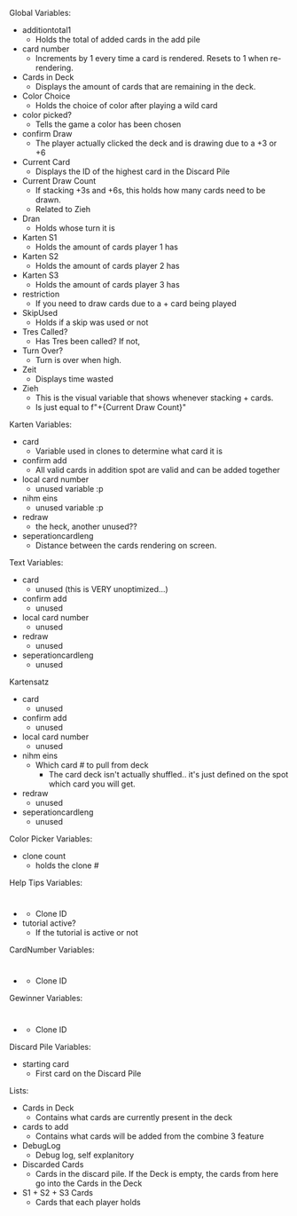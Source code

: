 Global Variables:
- additiontotal1
    - Holds the total of added cards in the add pile
- card number
    - Increments by 1 every time a card is rendered. Resets to 1 when re-rendering.
- Cards in Deck
    - Displays the amount of cards that are remaining in the deck.
- Color Choice
    - Holds the choice of color after playing a wild card
- color picked?
    - Tells the game a color has been chosen
- confirm Draw
    - The player actually clicked the deck and is drawing due to a +3 or +6
- Current Card
    - Displays the ID of the highest card in the Discard Pile
- Current Draw Count
    - If stacking +3s and +6s, this holds how many cards need to be drawn.
    - Related to Zieh
- Dran
    - Holds whose turn it is
- Karten S1
    - Holds the amount of cards player 1 has
- Karten S2
    - Holds the amount of cards player 2 has
- Karten S3
    - Holds the amount of cards player 3 has
- restriction
    - If you need to draw cards due to a + card being played
- SkipUsed
    - Holds if a skip was used or not
- Tres Called?
    - Has Tres been called? If not, 
- Turn Over?
    - Turn is over when high.
- Zeit
    - Displays time wasted
- Zieh
    - This is the visual variable that shows whenever stacking + cards.
    - Is just equal to f"+{Current Draw Count}"

Karten Variables:
- card
    - Variable used in clones to determine what card it is
- confirm add
    - All valid cards in addition spot are valid and can be added together
- local card number
    - unused variable :p
- nihm eins
    - unused variable :p
- redraw
    - the heck, another unused??
- seperationcardleng
    - Distance between the cards rendering on screen.

Text Variables:
- card
    - unused (this is VERY unoptimized...)
- confirm add
    - unused
- local card number
    - unused
- redraw
    - unused
- seperationcardleng
    - unused

Kartensatz
- card
    - unused
- confirm add
    - unused
- local card number
    - unused
- nihm eins
    - Which card # to pull from deck
        - The card deck isn't actually shuffled.. it's just defined on the spot which card you will get.
- redraw
    - unused
- seperationcardleng
    - unused

Color Picker Variables:
- clone count
    - holds the clone # 

Help Tips Variables:
- #
    - Clone ID
- tutorial active?
    - If the tutorial is active or not

CardNumber Variables:
- #
    - Clone ID

Gewinner Variables:
- #
    - Clone ID

Discard Pile Variables:
- starting card
    - First card on the Discard Pile

Lists:
- Cards in Deck
    - Contains what cards are currently present in the deck
- cards to add
    - Contains what cards will be added from the combine 3 feature
- DebugLog
    - Debug log, self explanitory
- Discarded Cards
    - Cards in the discard pile. If the Deck is empty, the cards from here go into the Cards in the Deck
- S1 + S2 + S3 Cards
    - Cards that each player holds
